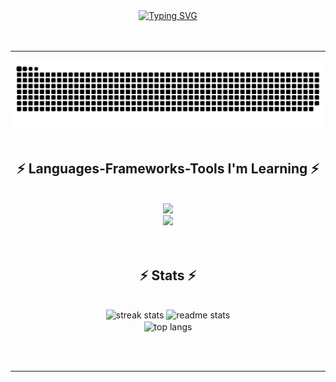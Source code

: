 <div align="center">
<a href="https://git.io/typing-svg"><img src="https://readme-typing-svg.herokuapp.com?font=Fira+Code&pause=1000&color=F7CC22&center=true&width=435&lines=Hi++there%2C+;I'm+Victor+Martinez" alt="Typing SVG" /></a>
</div>
<br/>




<br/>
<hr/>


<div align="center">
  <img alt="snake eating my contributions" src="https://raw.githubusercontent.com/salesp07/salesp07/output/github-contribution-grid-snake.svg" />
  
</div>

<br/>

<h2 align="center">⚡ Languages-Frameworks-Tools I'm Learning ⚡</h2>
<br/>
<div align="center">
    <img src="https://skillicons.dev/icons?i=html,css,vscode,github,git" />
    <br/>
    <img src="https://skillicons.dev/icons?i=python,javascript,typescript,mongodb,java,mysql" /><br>
</div>

<br/>
<br/>


<h2 align="center">⚡ Stats ⚡</h2>
<br>
<div align=center>
  <img width=390 src="https://streak-stats.demolab.com/?user=vaikkko&count_private=true&theme=react&border_radius=10" alt="streak stats"/>
  <img width=390 src="https://github-readme-stats.vercel.app/api?username=vaikkko&count_private=true&show_icons=true&theme=react&rank_icon=github&border_radius=10" alt="readme stats" />
  <br/>
  <img width
=325 align="center" src="https://github-readme-stats.vercel.app/api/top-langs/?username=vaikkko&hide=HTML&langs_count=8&layout=compact&theme=react&border_radius=10&size_weight=0.5&count_weight=0.5&exclude_repo=github-readme-stats" alt="top langs" />
</div>

<br/><br/>
<hr/>


<!--
**vaikkko/vaikkko** is a ✨ _special_ ✨ repository because its `README.md` (this file) appears on your GitHub profile.

Here are some ideas to get you started:

- 🔭 I’m currently working on ...
- 🌱 I’m currently learning ...
- 👯 I’m looking to collaborate on ...
- 🤔 I’m looking for help with ...
- 💬 Ask me about ...
- 📫 How to reach me: ...
- 😄 Pronouns: ...
- ⚡ Fun fact: ...
-->
